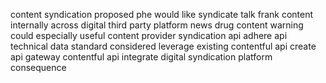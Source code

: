 content syndication proposed phe would like syndicate talk frank content internally across digital third party platform news drug content warning could especially useful content provider syndication api adhere api technical data standard considered leverage existing contentful api create api gateway contentful api integrate digital syndication platform consequence